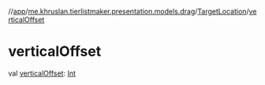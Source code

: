 //[app](../../../index.md)/[me.khruslan.tierlistmaker.presentation.models.drag](../index.md)/[TargetLocation](index.md)/[verticalOffset](vertical-offset.md)

# verticalOffset

val [verticalOffset](vertical-offset.md): [Int](https://kotlinlang.org/api/latest/jvm/stdlib/kotlin/-int/index.html)
